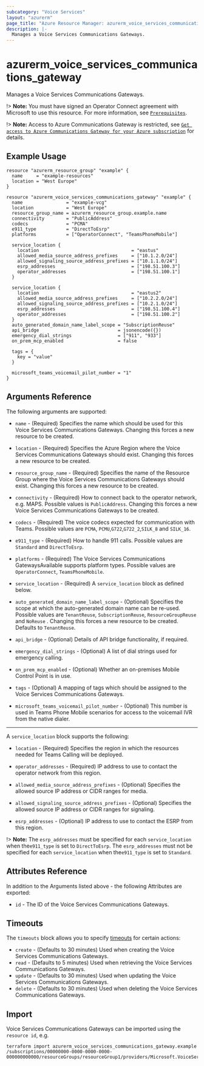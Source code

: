 ```yaml
---
subcategory: "Voice Services"
layout: "azurerm"
page_title: "Azure Resource Manager: azurerm_voice_services_communications_gateway"
description: |-
  Manages a Voice Services Communications Gateways.
---
```


# azurerm_voice_services_communications_gateway

Manages a Voice Services Communications Gateways.

!> **Note:** You must have signed an Operator Connect agreement with Microsoft to use this resource. For more information, see [`Prerequisites`](https://learn.microsoft.com/en-us/azure/communications-gateway/prepare-to-deploy#prerequisites).

!> **Note:** Access to Azure Communications Gateway is restricted, see [`Get access to Azure Communications Gateway for your Azure subscription`](https://learn.microsoft.com/en-us/azure/communications-gateway/prepare-to-deploy#9-get-access-to-azure-communications-gateway-for-your-azure-subscription) for details.

## Example Usage

```hcl
resource "azurerm_resource_group" "example" {
  name     = "example-resources"
  location = "West Europe"
}

resource "azurerm_voice_services_communications_gateway" "example" {
  name                = "example-vcg"
  location            = "West Europe"
  resource_group_name = azurerm_resource_group.example.name
  connectivity        = "PublicAddress"
  codecs              = "PCMA"
  e911_type           = "DirectToEsrp"
  platforms           = ["OperatorConnect", "TeamsPhoneMobile"]

  service_location {
    location                                  = "eastus"
    allowed_media_source_address_prefixes     = ["10.1.2.0/24"]
    allowed_signaling_source_address_prefixes = ["10.1.1.0/24"]
    esrp_addresses                            = ["198.51.100.3"]
    operator_addresses                        = ["198.51.100.1"]
  }

  service_location {
    location                                  = "eastus2"
    allowed_media_source_address_prefixes     = ["10.2.2.0/24"]
    allowed_signaling_source_address_prefixes = ["10.2.1.0/24"]
    esrp_addresses                            = ["198.51.100.4"]
    operator_addresses                        = ["198.51.100.2"]
  }
  auto_generated_domain_name_label_scope = "SubscriptionReuse"
  api_bridge                             = jsonencode({})
  emergency_dial_strings                 = ["911", "933"]
  on_prem_mcp_enabled                    = false

  tags = {
    key = "value"
  }

  microsoft_teams_voicemail_pilot_number = "1"
}
```

## Arguments Reference

The following arguments are supported:

* `name` - (Required) Specifies the name which should be used for this Voice Services Communications Gateways. Changing this forces a new resource to be created.

* `location` - (Required) Specifies the Azure Region where the Voice Services Communications Gateways should exist. Changing this forces a new resource to be created.

* `resource_group_name` - (Required) Specifies the name of the Resource Group where the Voice Services Communications Gateways should exist. Changing this forces a new resource to be created.

* `connectivity` - (Required) How to connect back to the operator network, e.g. MAPS. Possible values is `PublicAddress`. Changing this forces a new Voice Services Communications Gateways to be created.

* `codecs` - (Required) The voice codecs expected for communication with Teams. Possible values are `PCMA`, `PCMU`,`G722`,`G722_2`,`SILK_8` and `SILK_16`.

* `e911_type` - (Required) How to handle 911 calls. Possible values are `Standard` and `DirectToEsrp`.

* `platforms` - (Required) The Voice Services Communications GatewaysAvailable supports platform types. Possible values are `OperatorConnect`, `TeamsPhoneMobile`.

* `service_location` - (Required) A `service_location` block as defined below.

* `auto_generated_domain_name_label_scope` - (Optional) Specifies the scope at which the auto-generated domain name can be re-used. Possible values are `TenantReuse`, `SubscriptionReuse`, `ResourceGroupReuse` and `NoReuse` . Changing this forces a new resource to be created. Defaults to `TenantReuse`.

* `api_bridge` - (Optional) Details of API bridge functionality, if required.

* `emergency_dial_strings` - (Optional) A list of dial strings used for emergency calling.

* `on_prem_mcp_enabled` - (Optional) Whether an on-premises Mobile Control Point is in use.

* `tags` - (Optional) A mapping of tags which should be assigned to the Voice Services Communications Gateways.

* `microsoft_teams_voicemail_pilot_number` - (Optional) This number is used in Teams Phone Mobile scenarios for access to the voicemail IVR from the native dialer.

---

A `service_location` block supports the following:

* `location` - (Required) Specifies the region in which the resources needed for Teams Calling will be deployed.

* `operator_addresses` - (Required) IP address to use to contact the operator network from this region.

* `allowed_media_source_address_prefixes` - (Optional) Specifies the allowed source IP address or CIDR ranges for media.

* `allowed_signaling_source_address_prefixes` - (Optional) Specifies the allowed source IP address or CIDR ranges for signaling.

* `esrp_addresses` - (Optional) IP address to use to contact the ESRP from this region.

!> **Note:** The `esrp_addresses` must be specified for each `service_location` when the`e911_type` is set to `DirectToEsrp`.  The `esrp_addresses` must not be specified for each `service_location` when the`e911_type` is set to `Standard`.

## Attributes Reference

In addition to the Arguments listed above - the following Attributes are exported:

* `id` - The ID of the Voice Services Communications Gateways.

## Timeouts

The `timeouts` block allows you to specify [timeouts](https://www.terraform.io/docs/configuration/resources.html#timeouts) for certain actions:

* `create` - (Defaults to 30 minutes) Used when creating the Voice Services Communications Gateways.
* `read` - (Defaults to 5 minutes) Used when retrieving the Voice Services Communications Gateways.
* `update` - (Defaults to 30 minutes) Used when updating the Voice Services Communications Gateways.
* `delete` - (Defaults to 30 minutes) Used when deleting the Voice Services Communications Gateways.

## Import

Voice Services Communications Gateways can be imported using the `resource id`, e.g.

```shell
terraform import azurerm_voice_services_communications_gateway.example /subscriptions/00000000-0000-0000-0000-000000000000/resourceGroups/resourceGroup1/providers/Microsoft.VoiceServices/communicationsGateways/communicationsGateway1
```
